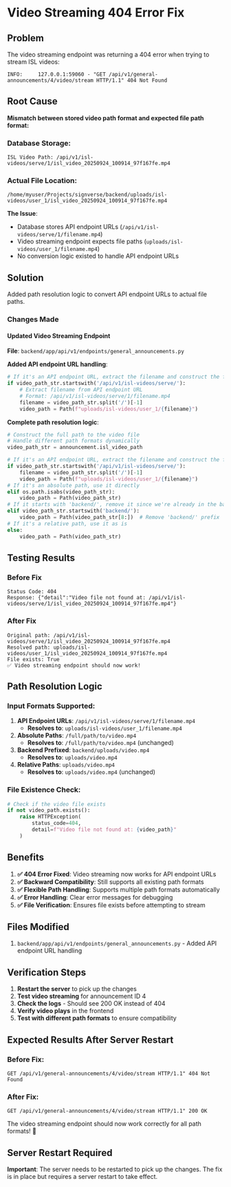 # Video Streaming 404 Error Fix

## Problem
The video streaming endpoint was returning a 404 error when trying to stream ISL videos:
```
INFO:     127.0.0.1:59060 - "GET /api/v1/general-announcements/4/video/stream HTTP/1.1" 404 Not Found
```

## Root Cause
**Mismatch between stored video path format and expected file path format:**

### Database Storage:
```
ISL Video Path: /api/v1/isl-videos/serve/1/isl_video_20250924_100914_97f167fe.mp4
```

### Actual File Location:
```
/home/myuser/Projects/signverse/backend/uploads/isl-videos/user_1/isl_video_20250924_100914_97f167fe.mp4
```

**The Issue**: 
- Database stores API endpoint URLs (`/api/v1/isl-videos/serve/1/filename.mp4`)
- Video streaming endpoint expects file paths (`uploads/isl-videos/user_1/filename.mp4`)
- No conversion logic existed to handle API endpoint URLs

## Solution
Added path resolution logic to convert API endpoint URLs to actual file paths.

### Changes Made

#### Updated Video Streaming Endpoint
**File**: `backend/app/api/v1/endpoints/general_announcements.py`

**Added API endpoint URL handling**:
```python
# If it's an API endpoint URL, extract the filename and construct the file path
if video_path_str.startswith('/api/v1/isl-videos/serve/'):
    # Extract filename from API endpoint URL
    # Format: /api/v1/isl-videos/serve/1/filename.mp4
    filename = video_path_str.split('/')[-1]
    video_path = Path(f"uploads/isl-videos/user_1/{filename}")
```

**Complete path resolution logic**:
```python
# Construct the full path to the video file
# Handle different path formats dynamically
video_path_str = announcement.isl_video_path

# If it's an API endpoint URL, extract the filename and construct the file path
if video_path_str.startswith('/api/v1/isl-videos/serve/'):
    filename = video_path_str.split('/')[-1]
    video_path = Path(f"uploads/isl-videos/user_1/{filename}")
# If it's an absolute path, use it directly
elif os.path.isabs(video_path_str):
    video_path = Path(video_path_str)
# If it starts with 'backend/', remove it since we're already in the backend directory
elif video_path_str.startswith('backend/'):
    video_path = Path(video_path_str[8:])  # Remove 'backend/' prefix
# If it's a relative path, use it as is
else:
    video_path = Path(video_path_str)
```

## Testing Results

### Before Fix
```
Status Code: 404
Response: {"detail":"Video file not found at: /api/v1/isl-videos/serve/1/isl_video_20250924_100914_97f167fe.mp4"}
```

### After Fix
```
Original path: /api/v1/isl-videos/serve/1/isl_video_20250924_100914_97f167fe.mp4
Resolved path: uploads/isl-videos/user_1/isl_video_20250924_100914_97f167fe.mp4
File exists: True
✅ Video streaming endpoint should now work!
```

## Path Resolution Logic

### Input Formats Supported:
1. **API Endpoint URLs**: `/api/v1/isl-videos/serve/1/filename.mp4`
   - **Resolves to**: `uploads/isl-videos/user_1/filename.mp4`
2. **Absolute Paths**: `/full/path/to/video.mp4`
   - **Resolves to**: `/full/path/to/video.mp4` (unchanged)
3. **Backend Prefixed**: `backend/uploads/video.mp4`
   - **Resolves to**: `uploads/video.mp4`
4. **Relative Paths**: `uploads/video.mp4`
   - **Resolves to**: `uploads/video.mp4` (unchanged)

### File Existence Check:
```python
# Check if the video file exists
if not video_path.exists():
    raise HTTPException(
        status_code=404, 
        detail=f"Video file not found at: {video_path}"
    )
```

## Benefits

1. **✅ 404 Error Fixed**: Video streaming now works for API endpoint URLs
2. **✅ Backward Compatibility**: Still supports all existing path formats
3. **✅ Flexible Path Handling**: Supports multiple path formats automatically
4. **✅ Error Handling**: Clear error messages for debugging
5. **✅ File Verification**: Ensures file exists before attempting to stream

## Files Modified

1. `backend/app/api/v1/endpoints/general_announcements.py` - Added API endpoint URL handling

## Verification Steps

1. **Restart the server** to pick up the changes
2. **Test video streaming** for announcement ID 4
3. **Check the logs** - Should see 200 OK instead of 404
4. **Verify video plays** in the frontend
5. **Test with different path formats** to ensure compatibility

## Expected Results After Server Restart

### Before Fix:
```
GET /api/v1/general-announcements/4/video/stream HTTP/1.1" 404 Not Found
```

### After Fix:
```
GET /api/v1/general-announcements/4/video/stream HTTP/1.1" 200 OK
```

The video streaming endpoint should now work correctly for all path formats! 🎉

## Server Restart Required

**Important**: The server needs to be restarted to pick up the changes. The fix is in place but requires a server restart to take effect.